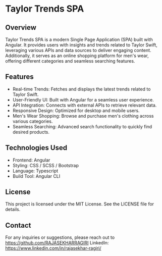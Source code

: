 # Taylor Trends SPA

## Overview
Taylor Trends SPA is a modern Single Page Application (SPA) built with Angular. It provides users with insights and trends related to Taylor Swift, leveraging various APIs and data sources to deliver engaging content. Additionally, it serves as an online shopping platform for men's wear, offering different categories and seamless searching features.

## Features
* Real-time Trends: Fetches and displays the latest trends related to Taylor Swift.
* User-Friendly UI: Built with Angular for a seamless user experience.
* API Integration: Connects with external APIs to retrieve relevant data.
* Responsive Design: Optimized for desktop and mobile users.
* Men's Wear Shopping: Browse and purchase men's clothing across various categories.
* Seamless Searching: Advanced search functionality to quickly find desired products.

## Technologies Used
* Frontend: Angular
* Styling: CSS / SCSS / Bootstrap
* Language: Typescript
* Build Tool: Angular CLI

## License
This project is licensed under the MIT License. See the LICENSE file for details.

## Contact
For any inquiries or suggestions, please reach out to https://github.com/RAJASEKHARRAGIRI
LinkedIn: https://www.linkedin.com/in/rajasekhar-ragiri/

